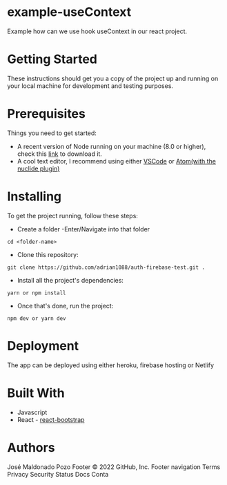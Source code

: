 # example-useContext
Example how can we use  hook useContext in our react project.

# Getting Started
These instructions should get you a copy of the project up and running on your local machine for development and testing purposes.

# Prerequisites
Things you need to get started:
- A recent version of Node running on your machine (8.0 or higher), check this [link](https://nodejs.org/en/download/) to download it.
- A cool text editor, I recommend using either [VSCode](https://code.visualstudio.com/download) or [Atom(with the nuclide plugin)](https://nuclide.io/docs/editor/setup/)

# Installing
To get the project running, follow these steps:
- Create a folder
-Enter/Navigate into that folder
```
cd <folder-name>
```

- Clone this repository:
```
git clone https://github.com/adrian1088/auth-firebase-test.git .
```

- Install all the project's dependencies:
```
yarn or npm install
```
- Once that's done, run the project:
```
npm dev or yarn dev
```

# Deployment
The app can be deployed using either heroku, firebase hosting or Netlify

# Built With
- Javascript
- React - [react-bootstrap](https://react-bootstrap.github.io/)

# Authors
José Maldonado Pozo
Footer
© 2022 GitHub, Inc.
Footer navigation
Terms
Privacy
Security
Status
Docs
Conta
